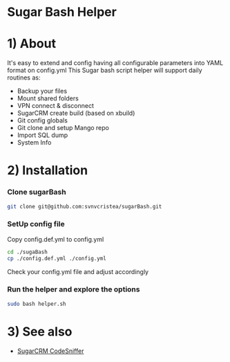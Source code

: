 Sugar Bash Helper
=================

# 1) About

It's easy to extend and config having all configurable parameters into YAML format on config.yml
This Sugar bash script helper will support daily routines as:
 * Backup your files
 * Mount shared folders
 * VPN connect & disconnect
 * SugarCRM create build (based on xbuild)
 * Git config globals
 * Git clone and setup Mango repo
 * Import SQL dump
 * System Info


# 2) Installation

### Clone sugarBash


  ```bash
 git clone git@github.com:svnvcristea/sugarBash.git
  ```

### SetUp config file

Copy config.def.yml to config.yml

  ```bash
cd ./sugaBash
cp ./config.def.yml ./config.yml

  ```

Check your config.yml file and adjust accordingly

### Run the helper and explore the options

  ```bash
sudo bash helper.sh

  ```

# 3) See also

* [SugarCRM CodeSniffer](https://github.com/svnvcristea/SugarCRMCodeSniffer)